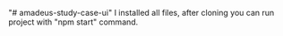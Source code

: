"# amadeus-study-case-ui" 
I installed all files, after cloning you can run project with "npm start" command.
